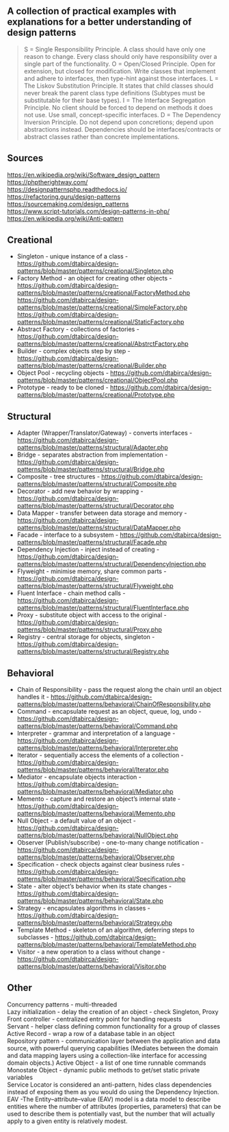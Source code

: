## A collection of practical examples with explanations for a better understanding of design patterns

> S = Single Responsibility Principle. A class should have only one reason to change. Every class should only have responsibility over a single part of the functionality. 
> O = Open/Closed Principle. Open for extension, but closed for modification. Write classes that implement and adhere to interfaces, then type-hint against those interfaces. 
> L = The Liskov Substitution Principle. It states that child classes should never break the parent class type definitions (Subtypes must be substitutable for their base types). 
> I = The Interface Segregation Principle. No client should be forced to depend on methods it does not use. Use small, concept-specific interfaces. 
> D = The Dependency Inversion Principle. Do not depend upon concretions; depend upon abstractions instead. Dependencies should be interfaces/contracts or abstract classes rather than concrete implementations.

## Sources

https://en.wikipedia.org/wiki/Software_design_pattern  
https://phptherightway.com/  
https://designpatternsphp.readthedocs.io/  
https://refactoring.guru/design-patterns  
https://sourcemaking.com/design_patterns  
https://www.script-tutorials.com/design-patterns-in-php/  
https://en.wikipedia.org/wiki/Anti-pattern  

## Creational

- Singleton - unique instance of a class - https://github.com/dtabirca/design-patterns/blob/master/patterns/creational/Singleton.php
- Factory Method - an object for creating other objects - https://github.com/dtabirca/design-patterns/blob/master/patterns/creational/FactoryMethod.php https://github.com/dtabirca/design-patterns/blob/master/patterns/creational/SimpleFactory.php https://github.com/dtabirca/design-patterns/blob/master/patterns/creational/StaticFactory.php
- Abstract Factory - collections of factories - https://github.com/dtabirca/design-patterns/blob/master/patterns/creational/AbstrctFactory.php
- Builder - complex objects step by step - https://github.com/dtabirca/design-patterns/blob/master/patterns/creational/Builder.php
- Object Pool - recycling objects - https://github.com/dtabirca/design-patterns/blob/master/patterns/creational/ObjectPool.php
- Prototype - ready to be cloned - https://github.com/dtabirca/design-patterns/blob/master/patterns/creational/Prototype.php

## Structural

- Adapter (Wrapper/Translator/Gateway) - converts interfaces - https://github.com/dtabirca/design-patterns/blob/master/patterns/structural/Adapter.php
- Bridge	- separates abstraction from implementation - https://github.com/dtabirca/design-patterns/blob/master/patterns/structural/Bridge.php
- Composite - tree structures - https://github.com/dtabirca/design-patterns/blob/master/patterns/structural/Composite.php
- Decorator -	add new behavior by wrapping - https://github.com/dtabirca/design-patterns/blob/master/patterns/structural/Decorator.php
- Data Mapper - transfer between data storage and memory - https://github.com/dtabirca/design-patterns/blob/master/patterns/structural/DataMapper.php
- Facade	- interface to a subsystem - https://github.com/dtabirca/design-patterns/blob/master/patterns/structural/Facade.php
- Dependency Injection - inject instead of creating - https://github.com/dtabirca/design-patterns/blob/master/patterns/structural/DependencyInjection.php
- Flyweight -	minimise memory, share common parts - https://github.com/dtabirca/design-patterns/blob/master/patterns/structural/Flyweight.php
- Fluent Interface - chain method calls - https://github.com/dtabirca/design-patterns/blob/master/patterns/structural/FluentInterface.php
- Proxy - substitute object with access to the original - https://github.com/dtabirca/design-patterns/blob/master/patterns/structural/Proxy.php
- Registry - central storage for objects, singleton - https://github.com/dtabirca/design-patterns/blob/master/patterns/structural/Registry.php

## Behavioral

- Chain of Responsibility - pass the request along the chain until an object handles it - https://github.com/dtabirca/design-patterns/blob/master/patterns/behavioral/ChainOfResponsibility.php
- Command - encapsulate request as an object, queue, log, undo - https://github.com/dtabirca/design-patterns/blob/master/patterns/behavioral/Command.php
- Interpreter	- grammar and interpretation of a language - https://github.com/dtabirca/design-patterns/blob/master/patterns/behavioral/Interpreter.php
- Iterator - sequentially access the elements of a collection - https://github.com/dtabirca/design-patterns/blob/master/patterns/behavioral/Iterator.php
- Mediator - encapsulate objects interaction - https://github.com/dtabirca/design-patterns/blob/master/patterns/behavioral/Mediator.php
- Memento	- capture and restore an object’s internal state - https://github.com/dtabirca/design-patterns/blob/master/patterns/behavioral/Memento.php
- Null Object	- a default value of an object - https://github.com/dtabirca/design-patterns/blob/master/patterns/behavioral/NullObject.php
- Observer (Publish/subscribe) - one-to-many change notification - https://github.com/dtabirca/design-patterns/blob/master/patterns/behavioral/Observer.php
- Specification - check objects against clear business rules - https://github.com/dtabirca/design-patterns/blob/master/patterns/behavioral/Specification.php
- State - alter object’s behavior when its state changes - https://github.com/dtabirca/design-patterns/blob/master/patterns/behavioral/State.php
- Strategy - encapsulates algorithms in classes - https://github.com/dtabirca/design-patterns/blob/master/patterns/behavioral/Strategy.php
- Template Method - skeleton of an algorithm, deferring steps to subclasses - https://github.com/dtabirca/design-patterns/blob/master/patterns/behavioral/TemplateMethod.php
- Visitor	- a new operation to a class without change - https://github.com/dtabirca/design-patterns/blob/master/patterns/behavioral/Visitor.php

## Other

Concurrency patterns - multi-threaded  
Lazy initialization - delay the creation of an object - check Singleton, Proxy  
Front controller - centralized entry point for handling requests  
Servant - helper class defining common functionality for a group of classes  
Active Record - wrap a row of a database table in an object  
Repository pattern - communication layer between the application and data source, with powerful querying capabilities  (Mediates between the domain and data mapping layers using a collection-like interface for accessing domain objects.)
Active Object - a list of one time runnable commands  
Monostate Object - dynamic public methods to get/set static private variables  
Service Locator is considered an anti-pattern, hides class dependencies instead of exposing them as you would do using the Dependency Injection.
EAV -The Entity–attribute–value (EAV) model is a data model to describe entities where the number of attributes (properties, parameters) that can be used to describe them is potentially vast, but the number that will actually apply to a given entity is relatively modest.
